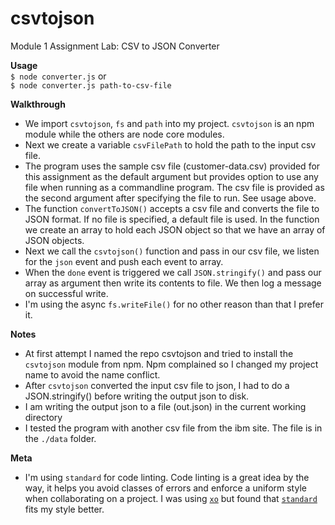 # csvtojson
Module 1 Assignment Lab: CSV to JSON Converter 

**Usage**  
`$ node converter.js` or   
`$ node converter.js path-to-csv-file`

**Walkthrough** 
* We import `csvtojson`, `fs` and `path` into my project. `csvtojson` is an npm module while the others are node core modules.
* Next we create a variable `csvFilePath` to hold the path to the input csv file.
* The program uses the sample csv file (customer-data.csv) provided for this assignment as the default argument but provides option to use any file when running as a commandline program. The csv file is provided as the second argument after specifying the file to run. See usage above.
* The function `convertToJSON()` accepts a csv file and converts the file to JSON format. If no file is specified, a default file is used. In the function we create an array to hold each JSON object so that we have an array of JSON objects.
* Next we call the `csvtojson()` function and pass in our csv file, we listen for the `json` event and push each event to array.
* When the `done` event is triggered we call `JSON.stringify()` and pass our array as argument then write its contents to file. We then log a message on successful write.
* I'm using the async `fs.writeFile()` for no other reason than that I  prefer it.

**Notes**    
* At first attempt I named the repo csvtojson and tried to install the `csvtojson` module from npm. Npm complained so I changed my project name to avoid the name conflict.
* After `csvtojson` converted the input csv file to json, I had to do a JSON.stringify() before writing the output json to disk. 
* I am writing the output json to a file (out.json) in the current working directory
* I tested the program with another csv file from the ibm site. The file is in the `./data` folder.


**Meta**  
* I'm using `standard` for code linting. Code linting is a great idea by the way, it helps you avoid classes of errors and enforce a uniform style when collaborating on a project. I was using [`xo`](https://github.com/sindresorhus/xo) but found that [`standard`](https://github.com/standard/standard) fits my style better.
